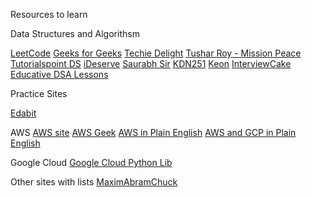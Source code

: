 Resources to learn

Data Structures and Algorithsm

[LeetCode](https://leetcode.com/explore/)
[Geeks for Geeks](https://www.geeksforgeeks.org)
[Techie Delight](https://www.techiedelight.com)
[Tushar Roy - Mission Peace](https://github.com/mission-peace/interview)
[Tutorialspoint DS](https://www.tutorialspoint.com/data_structures_algorithms/index.htm)
[iDeserve](https://www.ideserve.co.in)
[Saurabh Sir](https://www.mysirg.com/courses/data-structure-videos/)
[KDN251](https://github.com/kdn251/interviews)
[Keon](https://github.com/keon/algorithms)
[InterviewCake](https://www.interviewcake.com/table-of-contents)
[Educative DSA Lessons](https://www.educative.io/courses/ds-and-algorithms-in-python)


Practice Sites 

[Edabit](https://github.com/mission-peace/interview/wiki)

AWS 
[AWS site](https://aws.amazon.com)
[AWS Geek](https://www.awsgeek.com)
[AWS in Plain English](https://expeditedsecurity.com/aws-in-plain-english/)
[AWS and GCP in Plain English](https://gist.github.com/miglen/f6eef81803a43dad434d)


Google Cloud 
[Google Cloud Python Lib](https://googleapis.dev/python/cloudasset/latest/index.html)


Other sites with lists
[MaximAbramChuck](https://github.com/MaximAbramchuck/awesome-interview-questions)




